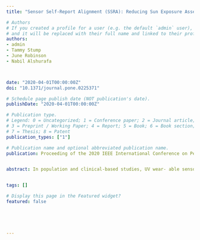 ```yaml
---
title: "Sensor Self-Report Alignment (SSRA): Reducing Sun Exposure Assessment Error"

# Authors
# If you created a profile for a user (e.g. the default `admin` user), write the username (folder name) here 
# and it will be replaced with their full name and linked to their profile.
authors:
- admin
- Tammy Stump 
- June Robinson
- Nabil Alshurafa



date: "2020-04-01T00:00:00Z"
doi: "10.1371/journal.pone.0225371"

# Schedule page publish date (NOT publication's date).
publishDate: "2020-04-01T00:00:00Z"

# Publication type.
# Legend: 0 = Uncategorized; 1 = Conference paper; 2 = Journal article;
# 3 = Preprint / Working Paper; 4 = Report; 5 = Book; 6 = Book section;
# 7 = Thesis; 8 = Patent
publication_types: ["1"]

# Publication name and optional abbreviated publication name.
publication: Proceeding of the 2020 IEEE International Conference on Pervasive Computing and Communications Workshops


abstract: In population and clinical-based studies, UV wear- able sensors are increasingly being used to estimate UV exposure and time spent in physical activity outdoors, which is critical for understanding people’s sun exposure behavior. This is particu- larly important in young adults at risk of developing melanoma as well as melanoma survivors, who want to continue engaging in outdoor activities which are a normal source of recreational physical activity. While wearable sensors provide objective and timely measures in free-living populations, self-report data are needed to provide important contextual information (e.g. sun- screen applied, clothing to protect from the sun) that improve our understanding of health behaviors. However, lack of proper time alignment between sensor and self-report data hinders analyses incorporating these data streams. We formulate this problem of alignment as a network flow graph and propose a Sensor Self- Report Alignment (SSRA) framework to fuse and align data from a chest-worn UV sensor, a hip-worn physical activity sensor, and a self-report. We performed a study on 40 participants (20 melanoma survivors, 20 young adults, who were first-degree relatives of melanoma survivors) who wore a chest-worn UV sensor and a hip-worn physical activity sensor for 7 consecutive summer days (total of 254 days assessed) and provided end-of-day self-reports of sun protection. The proposed SSRA framework provides a new approach to aligning sensor and self-report data, which results in significant changes in measures of time outdoors, as assessed by UV or physical activity sensors. This paper highlights the importance of using wearable sensors and alignment to self-report to reduce sun exposure assessment error, while laying the groundwork for integrating such a framework into population-based studies.


tags: []

# Display this page in the Featured widget?
featured: false





---
```



